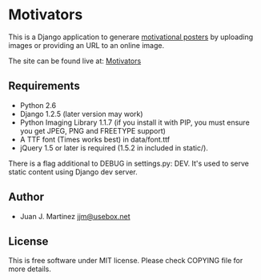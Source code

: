 Motivators
==========

This is a Django application to generare [motivational posters][1] by
uploading images or providing an URL to an online image.

The site can be found live at: [Motivators](http://motivator.usebox.net/)

[1]: https://en.wikipedia.org/wiki/Motivational_poster "Wikipedia entry for motivational posters"

Requirements
------------

 - Python 2.6
 - Django 1.2.5 (later version may work)
 - Python Imaging Library 1.1.7 (if you install it with PIP, you must
   ensure you get JPEG, PNG and FREETYPE support)
 - A TTF font (Times works best) in data/font.ttf
 - jQuery 1.5 or later is required (1.5.2 in included in static/).

There is a flag additional to DEBUG in settings.py: DEV. It's used
to serve static content using Django dev server.

Author
------

 - Juan J. Martinez <jjm@usebox.net>

License
-------

This is free software under MIT license. Please check COPYING file for more
details.

